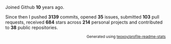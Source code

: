 Joined Github **10** years ago.

Since then I pushed **3139** commits, opened **35** issues, submitted **103** pull requests, received **684** stars across **214** personal projects and contributed to **38** public repositories.

<p align="right"><sub>Generated using <a href="https://github.com/marketplace/actions/profile-readme-stats">teoxoy/profile-readme-stats</a></sub></p>

